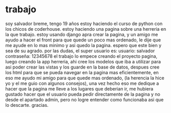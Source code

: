 # trabajo
soy salvador breme, tengo 19 años estoy haciendo el curso de python con los chicos de coderhouse.
estoy haciendo una pagina sobre una herreria en la que trabajo.
estoy usando django apra crear la pagina, y un amigo me ayudo a hacer el front para que quede un poco mas ordenado, le dije que me ayude en lo mas minimo y asi quedo la pagina.
espero que este bien y sea de su agrado.
por las dudas, el super usuario es:
usuario: salvador
contraseña: 12345678
el trabajo lo empece creando el proyecto pagina, luego creando la app herreria, ahi cree los modelos que iba a utilizar para asi poder crear las vistas y los guarde en la base de datos, despues cree los html para que se pueda navegar en la pagina mas eficientemente, en eso me ayudo mi amigo para que quede mas ordenado, (la herencia la hice yo y el me guio con algunos consejos), una vez hecho eso me dedique a hacer que la pagina me lleve a los lugares que deberian ir, me hubiera gustado hacer que el usuario pueda pedir directamente de la pagina y no desde el apartado admin, pero no logre entender como funcionaba asi que lo descarte.
gracias.